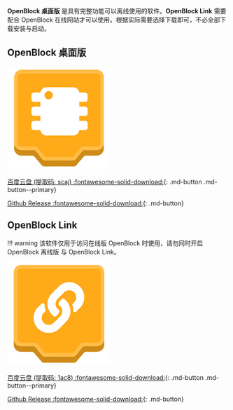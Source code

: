 **OpenBlock 桌面版** 是具有完整功能可以离线使用的软件。**OpenBlock  Link** 需要配合 OpenBlock 在线网站才可以使用。根据实际需要选择下载即可，不必全部下载安装与启动。

## OpenBlock 桌面版

![](assets/OpenBlock.png)

[百度云盘 (提取码: scaj) :fontawesome-solid-download:](https://pan.baidu.com/s/1ZbpDvno53GAKtcAbGYYR4g){: .md-button .md-button--primary}

[Github Release :fontawesome-solid-download:](https://github.com/openblockcc/openblock-desktop/releases){: .md-button}

## OpenBlock Link

!!! warning
    该软件仅用于访问在线版 OpenBlock 时使用，请勿同时开启 OpenBlock 离线版 与 OpenBlock  Link。

![](assets/OpenBlock-Link.png)

[百度云盘 (提取码: 1ac8) :fontawesome-solid-download:](https://pan.baidu.com/s/19vcH0J_NvuLFL_hBjQoATw){: .md-button .md-button--primary}

[Github Release :fontawesome-solid-download:](https://github.com/openblockcc/openblock-link-desktop/releases){: .md-button}
